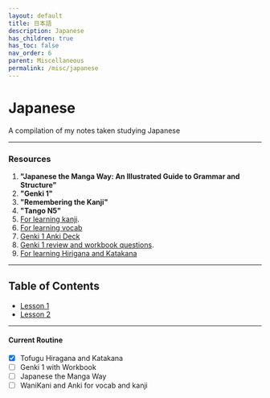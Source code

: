 ```yaml
---
layout: default
title: 日本語
description: Japanese
has_children: true
has_toc: false
nav_order: 6
parent: Miscellaneous
permalink: /misc/japanese
---
```


# Japanese
A compilation of my notes taken studying Japanese

----

### Resources
1. **"Japanese the Manga Way: An Illustrated Guide to Grammar and Structure"**
2. **"Genki 1"**
3. **"Remembering the Kanji"**
4. **"Tango N5"**
5. [For learning kanji](https://ankiweb.net/shared/info/748570187).
6. [For learning vocab](https://ankiweb.net/shared/info/419481234)
7. [Genki 1 Anki Deck](https://ankiweb.net/shared/info/1742947823)
8. [Genki 1 review and workbook questions](https://sethclydesdale.github.io/genki-study-resources/lessons-3rd/).
9. [For learning Hirigana and Katakana](https://www.tofugu.com/japanese/learn-hiragana/)

---
## Table of Contents
- [Lesson 1](../japanese/Lesson1.md)
- [Lesson 2](../japanese/Lesson2.md)

---
#### Current Routine 
- [x] Tofugu Hiragana and Katakana
- [ ] Genki 1 with Workbook
- [ ] Japanese the Manga Way
- [ ] WaniKani and Anki for vocab and kanji
